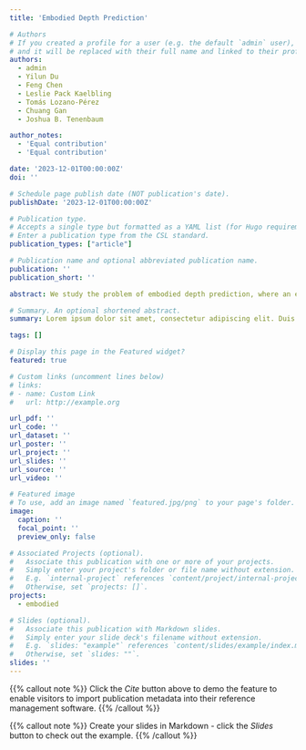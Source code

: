 ```yaml
---
title: 'Embodied Depth Prediction'

# Authors
# If you created a profile for a user (e.g. the default `admin` user), write the username (folder name) here
# and it will be replaced with their full name and linked to their profile.
authors:
  - admin
  - Yilun Du
  - Feng Chen
  - Leslie Pack Kaelbling
  - Tomás Lozano-Pérez
  - Chuang Gan
  - Joshua B. Tenenbaum

author_notes:
  - 'Equal contribution'
  - 'Equal contribution'

date: '2023-12-01T00:00:00Z'
doi: ''

# Schedule page publish date (NOT publication's date).
publishDate: '2023-12-01T00:00:00Z'

# Publication type.
# Accepts a single type but formatted as a YAML list (for Hugo requirements).
# Enter a publication type from the CSL standard.
publication_types: ["article"]

# Publication name and optional abbreviated publication name.
publication: '' 
publication_short: ''

abstract: We study the problem of embodied depth prediction, where an embodied agent in an environment must learn to accurately estimate the depth of its surroundings. Such a task can be useful for embodied AI where it is highly desirable to accurately predict 3D structure when deploying robots in novel environments. However, directly using existing pre-trained depth prediction models in this setting is difficult as images are often captured in out-of-distribution viewpoints. Instead, it is important to construct a system that may adapt and learn depth prediction by interacting and gathering information from the environment and which may utilize the rich information in past observations captured from ego-motion. Towards this problem, we propose a framework for actively interacting with the environment to learn depth prediction, leveraging both explorations of new areas of space and exploration of areas of space where depth prediction is inconsistent. To exploit the rich information captured from past observations in the embodied setting, we further jointly utilize current and past image observations and their corresponding egomotions to predict depth. We illustrate the efficacy of our approach in obtaining accurate depth predictions in both simulated and real household environments.

# Summary. An optional shortened abstract.
summary: Lorem ipsum dolor sit amet, consectetur adipiscing elit. Duis posuere tellus ac convallis placerat. Proin tincidunt magna sed ex sollicitudin condimentum.

tags: []

# Display this page in the Featured widget?
featured: true

# Custom links (uncomment lines below)
# links:
# - name: Custom Link
#   url: http://example.org

url_pdf: ''
url_code: ''
url_dataset: ''
url_poster: ''
url_project: ''
url_slides: ''
url_source: ''
url_video: ''

# Featured image
# To use, add an image named `featured.jpg/png` to your page's folder.
image:
  caption: ''
  focal_point: ''
  preview_only: false

# Associated Projects (optional).
#   Associate this publication with one or more of your projects.
#   Simply enter your project's folder or file name without extension.
#   E.g. `internal-project` references `content/project/internal-project/index.md`.
#   Otherwise, set `projects: []`.
projects:
  - embodied

# Slides (optional).
#   Associate this publication with Markdown slides.
#   Simply enter your slide deck's filename without extension.
#   E.g. `slides: "example"` references `content/slides/example/index.md`.
#   Otherwise, set `slides: ""`.
slides: ''
---
```


{{% callout note %}}
Click the _Cite_ button above to demo the feature to enable visitors to import publication metadata into their reference management software.
{{% /callout %}}

{{% callout note %}}
Create your slides in Markdown - click the _Slides_ button to check out the example.
{{% /callout %}}
